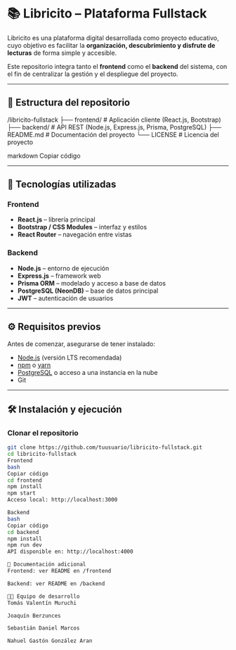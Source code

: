 # 📚 Libricito – Plataforma Fullstack

Libricito es una plataforma digital desarrollada como proyecto educativo, cuyo objetivo es facilitar la **organización, descubrimiento y disfrute de lecturas** de forma simple y accesible.  

Este repositorio integra tanto el **frontend** como el **backend** del sistema, con el fin de centralizar la gestión y el despliegue del proyecto.

---

## 📂 Estructura del repositorio

/libricito-fullstack
├── frontend/ # Aplicación cliente (React.js, Bootstrap)
├── backend/ # API REST (Node.js, Express.js, Prisma, PostgreSQL)
├── README.md # Documentación del proyecto
└── LICENSE # Licencia del proyecto

markdown
Copiar código

---

## 🚀 Tecnologías utilizadas

### Frontend
- **React.js** – librería principal
- **Bootstrap / CSS Modules** – interfaz y estilos
- **React Router** – navegación entre vistas

### Backend
- **Node.js** – entorno de ejecución
- **Express.js** – framework web
- **Prisma ORM** – modelado y acceso a base de datos
- **PostgreSQL (NeonDB)** – base de datos principal
- **JWT** – autenticación de usuarios

---

## ⚙️ Requisitos previos

Antes de comenzar, asegurarse de tener instalado:

- [Node.js](https://nodejs.org/) (versión LTS recomendada)
- [npm](https://www.npmjs.com/) o [yarn](https://yarnpkg.com/)
- [PostgreSQL](https://www.postgresql.org/) o acceso a una instancia en la nube
- Git

---

## 🛠️ Instalación y ejecución

### Clonar el repositorio
```bash
git clone https://github.com/tuusuario/libricito-fullstack.git
cd libricito-fullstack
Frontend
bash
Copiar código
cd frontend
npm install
npm start
Acceso local: http://localhost:3000

Backend
bash
Copiar código
cd backend
npm install
npm run dev
API disponible en: http://localhost:4000

📖 Documentación adicional
Frontend: ver README en /frontend

Backend: ver README en /backend

👨‍💻 Equipo de desarrollo
Tomás Valentín Muruchi

Joaquín Berzunces

Sebastián Daniel Marcos

Nahuel Gastón González Aran
